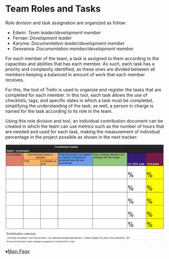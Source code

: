 # **Team Roles and Tasks** 

Role division and task assignation are organized as follow:  
* Edwin: *Team leader/development member*
* Fernan: *Development leader*
* Karyme: *Documentation leader/development member*
* Geovanna: *Documentation member/development member*

For each member of the team, a task is assigned to them according to the capacities and abilities that has each member. As such, each task has a priority and complexity identified, as these ones are divided between all members keeping a balanced in amount of work that each member receives. 

For this, the tool of Trello is used to organize and register the tasks that are completed for each member. In this tool, each task allows the use of checklists, tags, and specific dates in which a task must be completed, simplifying the understanding of the task; as well, a person in charge is named for the task according to its role in the team. 

Using this role division and tool, an individual contribution document can be created in which the team can use metrics such as the number of hours that are needed and used for each task, making the measurement of individual percentage in the project possible as shown in the next tracker:

![Logo](https://github.com/Edwin-Lines/Project-Cosmos/blob/main/Resources/Images/template%20contribution%20tracker.png)

 ♦[Main Page](https://github.com/Edwin-Lines/Project-Cosmos "Main Page") 
